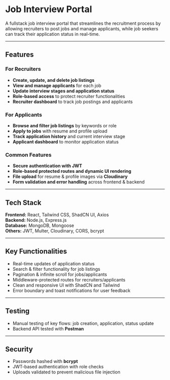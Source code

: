 # Job Interview Portal

A fullstack job interview portal that streamlines the recruitment process by allowing recruiters to post jobs and manage applicants, while job seekers can track their application status in real-time.

---

##  Features

### For Recruiters
- **Create, update, and delete job listings**
- **View and manage applicants** for each job
- **Update interview stages and application status**
- **Role-based access** to protect recruiter functionalities
- **Recruiter dashboard** to track job postings and applicants

###  For Applicants
- **Browse and filter job listings** by keywords or role
- **Apply to jobs** with resume and profile upload
- **Track application history** and current interview stage
- **Applicant dashboard** to monitor application status

###  Common Features
- **Secure authentication with JWT**
- **Role-based protected routes and dynamic UI rendering**
- **File upload** for resume & profile images via **Cloudinary**
- **Form validation and error handling** across frontend & backend

---

##  Tech Stack

**Frontend:** React, Tailwind CSS, ShadCN UI, Axios  
**Backend:** Node.js, Express.js  
**Database:** MongoDB, Mongoose  
**Others:** JWT, Multer, Cloudinary, CORS, bcrypt

---

##  Key Functionalities

-  Real-time updates of application status  
-  Search & filter functionality for job listings  
-  Pagination & infinite scroll for jobs/applicants  
-  Middleware-protected routes for recruiters/applicants  
-  Clean and responsive UI with ShadCN and Tailwind  
-  Error boundary and toast notifications for user feedback

---

##  Testing

-  Manual testing of key flows: job creation, application, status update  
-  Backend API tested with **Postman** 

---

##  Security

- Passwords hashed with **bcrypt**
- JWT-based authentication with role checks
- Uploads validated to prevent malicious file injection







